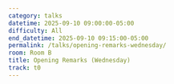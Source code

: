 ```yaml
---
category: talks
datetime: 2025-09-10 09:00:00-05:00
difficulty: All
end_datetime: 2025-09-10 09:15:00-05:00
permalink: /talks/opening-remarks-wednesday/
room: Room B
title: Opening Remarks (Wednesday)
track: t0
---
```

